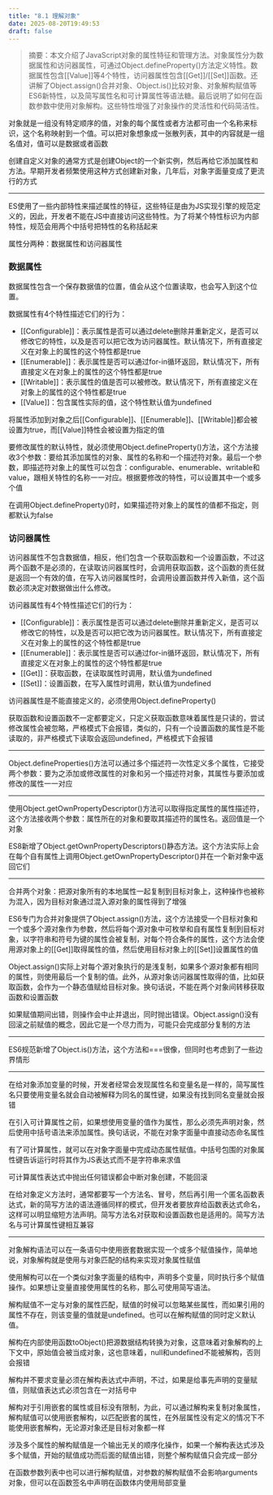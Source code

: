 ```yaml
---
title: "8.1 理解对象"
date: 2025-08-20T19:49:53
draft: false
---
```


> 摘要：本文介绍了JavaScript对象的属性特征和管理方法。对象属性分为数据属性和访问器属性，可通过Object.defineProperty()方法定义特性。数据属性包含[[Value]]等4个特性，访问器属性包含[[Get]]/[[Set]]函数。还讲解了Object.assign()合并对象、Object.is()比较对象、对象解构赋值等ES6新特性，以及简写属性名和可计算属性等语法糖。最后说明了如何在函数参数中使用对象解构。这些特性增强了对象操作的灵活性和代码简洁性。

对象就是一组没有特定顺序的值，对象的每个属性或者方法都可由一个名称来标识，这个名称映射到一个值。可以把对象想象成一张散列表，其中的内容就是一组名值对，值可以是数据或者函数

创建自定义对象的通常方式是创建Object的一个新实例，然后再给它添加属性和方法。早期开发者频繁使用这种方式创建新对象，几年后，对象字面量变成了更流行的方式

---

ES使用了一些内部特性来描述属性的特征，这些特征是由为JS实现引擎的规范定义的，因此，开发者不能在JS中直接访问这些特性。为了将某个特性标识为内部特性，规范会用两个中括号把特性的名称括起来

属性分两种：数据属性和访问器属性

### 数据属性

数据属性包含一个保存数据值的位置，值会从这个位置读取，也会写入到这个位置。

数据属性有4个特性描述它们的行为：

- [[Configurable]]：表示属性是否可以通过delete删除并重新定义，是否可以修改它的特性，以及是否可以把它改为访问器属性。默认情况下，所有直接定义在对象上的属性的这个特性都是true
- [[Enumerable]]：表示属性是否可以通过for-in循环返回，默认情况下，所有直接定义在对象上的属性的这个特性都是true
- [[Writable]]：表示属性的值是否可以被修改。默认情况下，所有直接定义在对象上的属性的这个特性都是true
- [[Value]]：包含属性实际的值，这个特性默认值为undefined

将属性添加到对象之后[[Configurable]]、[[Enumerable]]、[[Writable]]都会被设置为true，而[[Value]]特性会被设置为指定的值

要修改属性的默认特性，就必须使用Object.defineProperty()方法，这个方法接收3个参数：要给其添加属性的对象、属性的名称和一个描述符对象。最后一个参数，即描述符对象上的属性可以包含：configurable、enumerable、writable和value，跟相关特性的名称一一对应。根据要修改的特性，可以设置其中一个或多个值

在调用Object.defineProperty()时，如果描述符对象上的属性的值都不指定，则都默认为false

### 访问器属性

访问器属性不包含数据值，相反，他们包含一个获取函数和一个设置函数，不过这两个函数不是必须的，在读取访问器属性时，会调用获取函数，这个函数的责任就是返回一个有效的值，在写入访问器属性时，会调用设置函数并传入新值，这个函数必须决定对数据做出什么修改。

访问器属性有4个特性描述它们的行为：

- [[Configurable]]：表示属性是否可以通过delete删除并重新定义，是否可以修改它的特性，以及是否可以把它改为访问器属性。默认情况下，所有直接定义在对象上的属性的这个特性都是true
- [[Enumerable]]：表示属性是否可以通过for-in循环返回，默认情况下，所有直接定义在对象上的属性的这个特性都是true
- [[Get]]：获取函数，在读取属性时调用，默认值为undefined
- [[Set]]：设置函数，在写入属性时调用，默认值为undefined

访问器属性是不能直接定义的，必须使用Object.defineProperty()

获取函数和设置函数不一定都要定义，只定义获取函数意味着属性是只读的，尝试修改属性会被忽略，严格模式下会报错，类似的，只有一个设置函数的属性是不能读取的，非严格模式下读取会返回undefined，严格模式下会报错

---

Object.defineProperties()方法可以通过多个描述符一次性定义多个属性，它接受两个参数：要为之添加或修改属性的对象和另一个描述符对象，其属性与要添加或修改的属性一一对应

---

使用Object.getOwnPropertyDescriptor()方法可以取得指定属性的属性描述符，这个方法接收两个参数：属性所在的对象和要取其描述符的属性名。返回值是一个对象

ES8新增了Object.getOwnPropertyDescriptors()静态方法。这个方法实际上会在每个自有属性上调用Object.getOwnPropertyDescriptor()并在一个新对象中返回它们

---

合并两个对象：把源对象所有的本地属性一起复制到目标对象上，这种操作也被称为混入，因为目标对象通过混入源对象的属性得到了增强

ES6专门为合并对象提供了Object.assign()方法，这个方法接受一个目标对象和一个或多个源对象作为参数，然后将每个源对象中可枚举和自有属性复制到目标对象，以字符串和符号为键的属性会被复制，对每个符合条件的属性，这个方法会使用源对象上的[[Get]]取得属性的值，然后使用目标对象上的[[Set]]设置属性的值

Object.assign()实际上对每个源对象执行的是浅复制，如果多个源对象都有相同的属性，则使用最后一个复制的值。此外，从源对象访问器属性取得的值，比如获取函数，会作为一个静态值赋给目标对象。换句话说，不能在两个对象间转移获取函数和设置函数

如果赋值期间出错，则操作会中止并退出，同时抛出错误。Object.assign()没有回滚之前赋值的概念，因此它是一个尽力而为，可能只会完成部分复制的方法

---

ES6规范新增了Object.is()方法，这个方法和===很像，但同时也考虑到了一些边界情形

---

在给对象添加变量的时候，开发者经常会发现属性名和变量名是一样的，简写属性名只要使用变量名就会自动被解释为同名的属性键，如果没有找到同名变量就会报错

在引入可计算属性之前，如果想使用变量的值作为属性，那么必须先声明对象，然后使用中括号语法来添加属性。换句话说，不能在对象字面量中直接动态命名属性

有了可计算属性，就可以在对象字面量中完成动态属性赋值。中括号包围的对象属性键告诉运行时将其作为JS表达式而不是字符串来求值

可计算属性表达式中抛出任何错误都会中断对象创建，不能回滚

在给对象定义方法时，通常都要写一个方法名、冒号，然后再引用一个匿名函数表达式，新的简写方法的语法遵循同样的模式，但开发者要放弃给函数表达式命名，这样可以明显缩短方法声明。简写方法名对获取和设置函数也是适用的。简写方法名与可计算属性键相互兼容

---

对象解构语法可以在一条语句中使用嵌套数据实现一个或多个赋值操作，简单地说，对象解构就是使用与对象匹配的结构来实现对象属性赋值

使用解构可以在一个类似对象字面量的结构中，声明多个变量，同时执行多个赋值操作。如果想让变量直接使用属性的名称，那么可使用简写语法。

解构赋值不一定与对象的属性匹配，赋值的时候可以忽略某些属性，而如果引用的属性不存在，则该变量的值就是undefined。也可以在解构赋值的同时定义默认值。

解构在内部使用函数toObject()把源数据结构转换为对象，这意味着对象解构的上下文中，原始值会被当成对象，这也意味着，null和undefined不能被解构，否则会报错

解构并不要求变量必须在解构表达式中声明，不过，如果是给事先声明的变量赋值，则赋值表达式必须包含在一对括号中

解构对于引用嵌套的属性或目标没有限制，为此，可以通过解构来复制对象属性，解构赋值可以使用嵌套解构，以匹配嵌套的属性，在外层属性没有定义的情况下不能使用嵌套解构，无论源对象还是目标对象都一样

涉及多个属性的解构赋值是一个输出无关的顺序化操作，如果一个解构表达式涉及多个赋值，开始的赋值成功而后面的赋值出错，则整个解构赋值只会完成一部分

在函数参数列表中也可以进行解构赋值，对参数的解构赋值不会影响arguments对象，但可以在函数签名中声明在函数体内使用局部变量